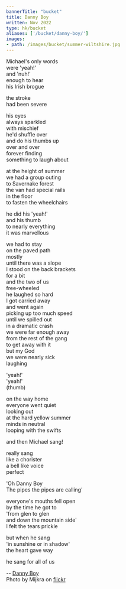 ```yaml
---
bannerTitle: "bucket" 
title: Danny Boy
written: Nov 2022
type: hk/bucket
aliases: ['/bucket/danny-boy/']
images:
- path: /images/bucket/summer-wiltshire.jpg
---
```


Michael's only words  
were 'yeah!'  
and 'nuh!'  
enough to hear  
his Irish brogue  

the stroke  
had been severe  

his eyes  
always sparkled  
with mischief  
he'd shuffle over  
and do his thumbs up  
over and over  
forever finding  
something to laugh about  

at the height of summer  
we had a group outing  
to Savernake forest  
the van had special rails  
in the floor  
to fasten the wheelchairs  

he did his 'yeah!'  
and his thumb  
to nearly everything  
it was marvellous  

we had to stay  
on the paved path  
mostly  
until there was a slope   
I stood on the back brackets  
for a bit  
and the two of us  
free-wheeled  
he laughed so hard  
I got carried away  
and went again  
picking up too much speed  
until we spilled out  
in a dramatic crash  
we were far enough away  
from the rest of the gang  
to get away with it  
but my God  
we were nearly sick  
laughing  

'yeah!'  
'yeah!'  
(thumb)  

on the way home  
everyone went quiet  
looking out  
at the hard yellow summer  
minds in neutral    
looping with the swifts    

and then Michael sang!  

really sang  
like a chorister  
a bell like voice  
perfect  

'Oh Danny Boy  
The pipes the pipes are calling'  

everyone's mouths fell open  
by the time he got to  
'from glen to glen  
and down the mountain side'  
I felt the tears prickle   

but when he sang  
'in sunshine or in shadow'  
the heart gave way  

he sang for all of us  

--
[Danny Boy](https://en.wikipedia.org/wiki/Danny_Boy)  
Photo by Mijkra on [flickr](https://www.flickr.com/photos/mijkra/6904624977/)
 
